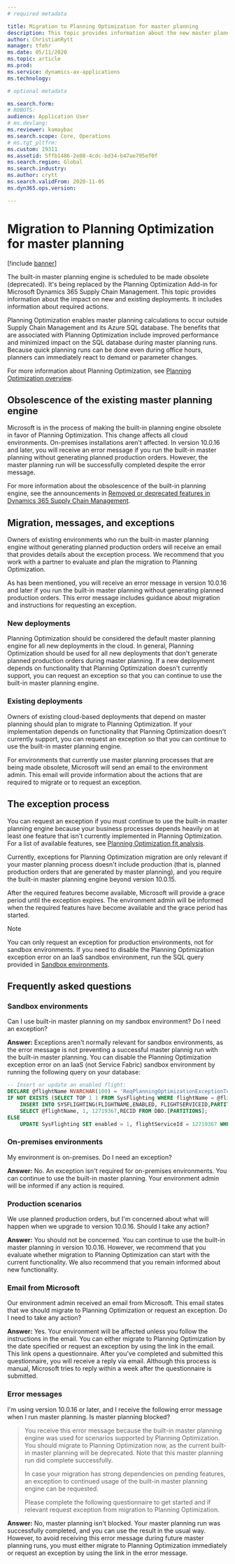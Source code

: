 ```yaml
---
# required metadata

title: Migration to Planning Optimization for master planning
description: This topic provides information about the new master planning engine, Planning Optimization, and about migration from the existing engine. 
author: ChristianRytt
manager: tfehr
ms.date: 05/11/2020
ms.topic: article
ms.prod: 
ms.service: dynamics-ax-applications
ms.technology: 

# optional metadata

ms.search.form: 
# ROBOTS: 
audience: Application User
# ms.devlang: 
ms.reviewer: kamaybac
ms.search.scope: Core, Operations
# ms.tgt_pltfrm: 
ms.custom: 19311
ms.assetid: 5ffb1486-2e08-4cdc-bd34-b47ae795ef0f
ms.search.region: Global
ms.search.industry: 
ms.author: crytt
ms.search.validFrom: 2020-11-05
ms.dyn365.ops.version: 

---
```


# Migration to Planning Optimization for master planning

[!include [banner](../includes/banner.md)]

The built-in master planning engine is scheduled to be made obsolete (deprecated). It's being replaced by the Planning Optimization Add-in for Microsoft Dynamics 365 Supply Chain Management. This topic provides information about the impact on new and existing deployments. It includes information about required actions.

Planning Optimization enables master planning calculations to occur outside Supply Chain Management and its Azure SQL database. The benefits that are associated with Planning Optimization include improved performance and minimized impact on the SQL database during master planning runs. Because quick planning runs can be done even during office hours, planners can immediately react to demand or parameter changes.

For more information about Planning Optimization, see [Planning Optimization overview](planning-optimization/planning-optimization-overview.md).

## Obsolescence of the existing master planning engine

Microsoft is in the process of making the built-in planning engine obsolete in favor of Planning Optimization. This change affects all cloud environments. On-premises installations aren't affected. In version 10.0.16 and later, you will receive an error message if you run the built-in master planning without generating planned production orders. However, the master planning run will be successfully completed despite the error message.

For more information about the obsolescence of the built-in planning engine, see the announcements in [Removed or deprecated features in Dynamics 365 Supply Chain Management](../get-started/removed-deprecated-features-scm-updates.md).

## Migration, messages, and exceptions

Owners of existing environments who run the built-in master planning engine without generating planned production orders will receive an email that provides details about the exception process. We recommend that you work with a partner to evaluate and plan the migration to Planning Optimization.

As has been mentioned, you will receive an error message in version 10.0.16 and later if you run the built-in master planning without generating planned production orders. This error message includes guidance about migration and instructions for requesting an exception.

### New deployments

Planning Optimization should be considered the default master planning engine for all new deployments in the cloud. In general, Planning Optimization should be used for all new deployments that don't generate planned production orders during master planning. If a new deployment depends on functionality that Planning Optimization doesn't currently support, you can request an exception so that you can continue to use the built-in master planning engine.

### Existing deployments

Owners of existing cloud-based deployments that depend on master planning should plan to migrate to Planning Optimization. If your implementation depends on functionality that Planning Optimization doesn't currently support, you can request an exception so that you can continue to use the built-in master planning engine.

For environments that currently use master planning processes that are being made obsolete, Microsoft will send an email to the environment admin. This email will provide information about the actions that are required to migrate or to request an exception.

## The exception process

You can request an exception if you must continue to use the built-in master planning engine because your business processes depends heavily on at least one feature that isn't currently implemented in Planning Optimization. For a list of available features, see [Planning Optimization fit analysis](planning-optimization/planning-optimization-fit-analysis.md).

Currently, exceptions for Planning Optimization migration are only relevant if your master planning process doesn't include production (that is, planned production orders that are generated by master planning), and you require the built-in master planning engine beyond version 10.0.15.

After the required features become available, Microsoft will provide a grace period until the exception expires. The environment admin will be informed when the required features have become available and the grace period has started.

> [!NOTE]
> You can only request an exception for production environments, not for sandbox environments. If you need to disable the Planning Optimization exception error on an IaaS sandbox environment, run the SQL query provided in [Sandbox environments](#faq-sandbox).

## Frequently asked questions

### <a name="faq-sandbox"></a>Sandbox environments

Can I use built-in master planning on my sandbox environment? Do I need an exception?

**Answer:** Exceptions aren't normally relevant for sandbox environments, as the error message is not preventing a successful master plannig run with the built-in master planning. You can disable the Planning Optimization exception error on an IaaS (not Service Fabric) sandbox environment  by running the following query on your database:

```sql
-- Insert or update an enabled flight:
DECLARE @flightName NVARCHAR(100) = 'ReqPlanningOptimizationExceptionToggle';
IF NOT EXISTS (SELECT TOP 1 1 FROM SysFlighting WHERE flightName = @flightName)
    INSERT INTO SYSFLIGHTING(FLIGHTNAME,ENABLED, FLIGHTSERVICEID,PARTITION)
    SELECT @flightName, 1, 12719367,RECID FROM DBO.[PARTITIONS];
ELSE
    UPDATE SysFlighting SET enabled = 1, flightServiceId = 12719367 WHERE flightName = @flightName;
```

### On-premises environments

My environment is on-premises. Do I need an exception?

**Answer:** No. An exception isn't required for on-premises environments. You can continue to use the built-in master planning. Your environment admin will be informed if any action is required.

### Production scenarios

We use planned production orders, but I'm concerned about what will happen when we upgrade to version 10.0.16. Should I take any action?

**Answer:** You should not be concerned. You can continue to use the built-in master planning in version 10.0.16. However, we recommend that you evaluate whether migration to Planning Optimization can start with the current functionality. We also recommend that you remain informed about new functionality.

### Email from Microsoft

Our environment admin received an email from Microsoft. This email states that we should migrate to Planning Optimization or request an exception. Do I need to take any action?

**Answer:** Yes. Your environment will be affected unless you follow the instructions in the email. You can either migrate to Planning Optimization by the date specified or request an exception by using the link in the email. This link opens a questionnaire. After you've completed and submitted this questionnaire, you will receive a reply via email. Although this process is manual, Microsoft tries to reply within a week after the questionnaire is submitted.

### Error messages

I'm using version 10.0.16 or later, and I receive the following error message when I run master planning. Is master planning blocked?

> You receive this error message because the built-in master planning engine was used for scenarios supported by Planning Optimization. You should migrate to Planning Optimization now, as the current built-in master planning will be deprecated. Note that this master planning run did complete successfully.
>
> In case your migration has strong dependencies on pending features, an exception to continued usage of the built-in master planning engine can be requested.
>
> Please complete the following questionnaire to get started and if relevant request exception from migration to Planning Optimization.

**Answer:** No, master planning isn't blocked. Your master planning run was successfully completed, and you can use the result in the usual way. However, to avoid receiving this error message during future master planning runs, you must either migrate to Planning Optimization immediately or request an exception by using the link in the error message.
